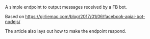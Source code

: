 A simple endpoint to output messages received by a FB bot.

Based on https://girliemac.com/blog/2017/01/06/facebook-apiai-bot-nodejs/

The article also lays out how to make the endpoint respond.
